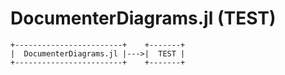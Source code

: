 # DocumenterDiagrams.jl (TEST)

```@diagram ditaa
+------------------------+    +-------+
|  DocumenterDiagrams.jl |--->|  TEST |
+------------------------+    +-------+
```